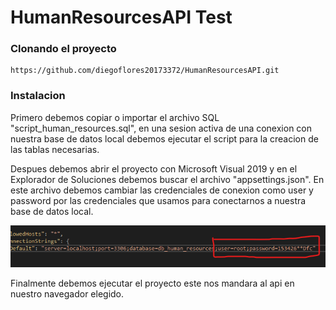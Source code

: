 # HumanResourcesAPI Test

### Clonando el proyecto
~~~ 
https://github.com/diegoflores20173372/HumanResourcesAPI.git
~~~ 

### Instalacion
Primero debemos copiar o importar el archivo SQL "script_human_resources.sql", en una sesion activa de una conexion con nuestra base de datos local debemos ejecutar el script para la creacion de las tablas necesarias.

Despues debemos abrir el proyecto con Microsoft Visual 2019 y en el Explorador de Soluciones debemos buscar el archivo "appsettings.json".
En este archivo debemos cambiar las credenciales de conexion como user y password por las credenciales que usamos para conectarnos a nuestra base de datos local.

![Img-Change-Credentials](credentials-change.png)

Finalmente debemos ejecutar el proyecto este nos mandara al api en nuestro navegador elegido.



